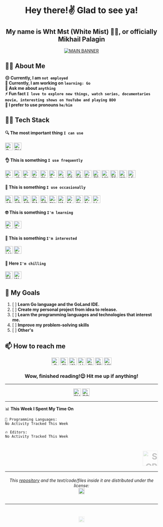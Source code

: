 <h1 align="center">Hey there!✌️ Glad to see ya!</h1>

<h2 align="center">My name is Wht Mst (White Mist) 😶‍🌫️, or officially Mikhail Palagin</h2>

<p align="center"><a href="#"><img src="https://cdn.discordapp.com/attachments/1079175071173705860/1083469755471626381/VK_Cover.png" alt="MAIN BANNER"></a></p>

## 👨‍💼 About Me
**😔 Currently, I am `not employed`**<br>
**🌱 Currently, I am working on `learning: Go`**<br>
**💬 Ask me about `anything`**<br>
**⚡ Fun fact `I love to explore new things, watch series, documentaries movie, interesting shows on YouTube and playing BDO`**<br>
**👨 I prefer to use pronouns `he/him`**<br>

## 👨‍💻 Tech Stack
#### 🔍 The most important thing `I can use`
<a href="https://www.google.com/"><img src="https://img.shields.io/static/v1?logo=GOOGLE&label=&labelColor=131313&logoColor=FFFFFF&logoWidth=20&message=GOOGLE&color=4285F4&style=flat-square" alt="GOOGLE" height="25"></a>
<a href="https://chat.openai.com/"><img src="https://img.shields.io/static/v1?logo=OPENAI&label=&labelColor=131313&logoColor=FFFFFF&logoWidth=20&message=CHATGPT&color=412991&style=flat-square" alt="CHATGPT" height="25"></a>

#### 👌 This is something `I use frequently`
<a href="https://go.dev/"><img src="https://img.shields.io/static/v1?logo=GO&label=&labelColor=131313&logoColor=FFFFFF&logoWidth=20&message=GO&color=00ADD8&style=flat-square" alt="GO" height="25"></a>
<a href="https://www.json.org/"><img src="https://img.shields.io/static/v1?logo=JSON&label=&labelColor=131313&logoColor=FFFFFF&logoWidth=20&message=JSON&color=313131&style=flat-square" alt="JSON" height="25"></a>
<a href="https://www.jetbrains.com/go/"><img src="https://img.shields.io/static/v1?logo=GOLAND&label=&labelColor=131313&logoColor=FFFFFF&logoWidth=20&message=GOLAND&color=313131&style=flat-square" alt="GOLAND" height="25"></a>
<a href="https://git-scm.com/"><img src="https://img.shields.io/static/v1?logo=GIT&label=&labelColor=131313&logoColor=FFFFFF&logoWidth=20&message=GIT&color=313131&style=flat-square" alt="GIT" height="25"></a>
<a href="https://github.com/whtmst"><img src="https://img.shields.io/static/v1?logo=GITHUB&label=&labelColor=131313&logoColor=FFFFFF&logoWidth=20&message=GITHUB&color=313131&style=flat-square" alt="GITHUB" height="25"></a>
<a href="https://www.google.com/intl/en_us/chrome/"><img src="https://img.shields.io/static/v1?logo=GOOGLE-CHROME&label=&labelColor=131313&logoColor=FFFFFF&logoWidth=20&message=CHROME&color=4285F4&style=flat-square" alt="GOOGLE CHROME" height="25"></a>
<a href="https://habr.com/ru/users/whtmst/"><img src="https://img.shields.io/static/v1?logo=HABR&label=&labelColor=131313&logoColor=FFFFFF&logoWidth=20&message=HABR&color=65A3BE&style=flat-square" alt="HABR" height="25"></a>
<a href="https://stackoverflow.com/users/18205751/wht-mst"><img src="https://img.shields.io/static/v1?logo=STACK-OVERFLOW&label=&labelColor=131313&logoColor=FFFFFF&logoWidth=20&message=STACK OVERFLOW&color=F58025&style=flat-square" alt="STACK OVERFLOW" height="25"></a>
<a href="https://open.spotify.com/artist/23j0hFXACCWZWRn1bCWydj"><img src="https://img.shields.io/static/v1?logo=SPOTIFY&label=&labelColor=131313&logoColor=FFFFFF&logoWidth=20&message=SPOTIFY&color=1DB954&style=flat-square" alt="SPOTIFY" height="25"></a>
<a href="https://discord.gg/23Nv2BbHFV"><img src="https://img.shields.io/static/v1?logo=DISCORD&label=&labelColor=131313&logoColor=FFFFFF&logoWidth=20&message=DISCORD&color=5865F2&style=flat-square" alt="DISCORD" height="25"></a>
<a href="https://t.me/wht_mst"><img src="https://img.shields.io/static/v1?logo=TELEGRAM&label=&labelColor=131313&logoColor=FFFFFF&logoWidth=20&message=TELEGRAM&color=26A5E4&style=flat-square" alt="TELEGRAM" height="25"></a>
<a href="https://vk.com/whtmst"><img src="https://img.shields.io/static/v1?logo=VK&label=&labelColor=131313&logoColor=FFFFFF&logoWidth=20&message=VK&color=0077FF&style=flat-square" alt="VK" height="25"></a>
<a href="https://learn.microsoft.com/en-us/powershell/"><img src="https://img.shields.io/static/v1?logo=WINDOWS-TERMINAL&label=&labelColor=131313&logoColor=FFFFFF&logoWidth=20&message=TERMINAL&color=313131&style=flat-square" alt="TERMINAL" height="25"></a>
<a href="https://www.microsoft.com/en-us/windows/get-windows-11"><img src="https://img.shields.io/static/v1?logo=WINDOWS-11&label=&labelColor=131313&logoColor=FFFFFF&logoWidth=20&message=WINDOWS&color=0078D4&style=flat-square" alt="WINDOWS 11" height="25"></a>
<a href="https://www.lenovo.com/us/en/legion/"><img src="https://img.shields.io/static/v1?logo=LENOVO&label=&labelColor=131313&logoColor=FFFFFF&logoWidth=20&message=LENOVO LEGION&color=E2231A&style=flat-square" alt="LENOVO LEGION" height="25"></a>

#### 🤏 This is something `I use occasionally`
<a href="https://www.adobe.com/products/photoshop.html"><img src="https://img.shields.io/static/v1?logo=ADOBE-PHOTOSHOP&label=&labelColor=131313&logoColor=FFFFFF&logoWidth=20&message=PHOTOSHOP&color=31A8FF&style=flat-square" alt="ADOBE PHOTOSHOP" height="25"></a>
<a href="https://www.adobe.com/products/illustrator.html"><img src="https://img.shields.io/static/v1?logo=ADOBE-ILLUSTRATOR&label=&labelColor=131313&logoColor=FFFFFF&logoWidth=20&message=ILLUSTRATOR&color=FF9A00&style=flat-square" alt="ADOBE ILLUSTRATOR" height="25"></a>
<a href="https://www.adobe.com/products/aftereffects.html"><img src="https://img.shields.io/static/v1?logo=ADOBE-AFTER-EFFECTS&label=&labelColor=131313&logoColor=FFFFFF&logoWidth=20&message=AFTER EFFECTS&color=9999FF&style=flat-square" alt="ADOBE AFTER EFFECTS" height="25"></a>
<a href="https://www.blackmagicdesign.com/products/davinciresolve"><img src="https://img.shields.io/static/v1?logo=DAVINCI-RESOLVE&label=&labelColor=131313&logoColor=FFFFFF&logoWidth=20&message=DAVINCI RESOLVE&color=E38500&style=flat-square" alt="DAVINCI RESOLVE" height="25"></a>
<a href="https://obsproject.com/"><img src="https://img.shields.io/static/v1?logo=OBS-STUDIO&label=&labelColor=131313&logoColor=FFFFFF&logoWidth=20&message=OBS STUDIO&color=313131&style=flat-square" alt="OBS STUDIO" height="25"></a>
<a href="https://en.wikipedia.org/wiki/Environment_variable"><img src="https://img.shields.io/static/v1?logo=.ENV&label=&labelColor=131313&logoColor=FFFFFF&logoWidth=20&message=.ENV&color=313131&style=flat-square" alt=".ENV" height="25"></a>
<a href="https://yaml.org/"><img src="https://img.shields.io/static/v1?logo=YAML&label=&labelColor=131313&logoColor=FFFFFF&logoWidth=20&message=YAML&color=313131&style=flat-square" alt="YAML" height="25"></a>
<a href="https://www.markdownguide.org/basic-syntax/"><img src="https://img.shields.io/static/v1?logo=MARKDOWN&label=&labelColor=131313&logoColor=FFFFFF&logoWidth=20&message=MARKDOWN&color=313131&style=flat-square" alt="MARKDOWN" height="25"></a>
<a href="https://gitlab.com/whtmst"><img src="https://img.shields.io/static/v1?logo=GITLAB&label=&labelColor=131313&logoColor=FFFFFF&logoWidth=20&message=GITLAB&color=FC6D26&style=flat-square" alt="GITLAB" height="25"></a>
<a href="https://notepad-plus-plus.org/downloads/"><img src="https://img.shields.io/static/v1?logo=NOTEPAD%2B%2B&label=&labelColor=131313&logoColor=FFFFFF&logoWidth=20&message=NOTEPAD%2B%2B&color=90E59A&style=flat-square" alt="NOTEPAD%2B%2B" height="25"></a>
<a href="https://distrowatch.com/dwres.php?resource=major"><img src="https://img.shields.io/static/v1?logo=LINUX&label=&labelColor=131313&logoColor=FFFFFF&logoWidth=20&message=LINUX&color=FCC624&style=flat-square" alt="LINUX" height="25"></a>

#### 🤓 This is something `I'm learning`
<a href="https://go.dev/"><img src="https://img.shields.io/static/v1?logo=GO&label=&labelColor=131313&logoColor=FFFFFF&logoWidth=20&message=GO&color=00ADD8&style=flat-square" alt="GO" height="25"></a>
<a href="https://www.jetbrains.com/go/"><img src="https://img.shields.io/static/v1?logo=GOLAND&label=&labelColor=131313&logoColor=FFFFFF&logoWidth=20&message=GOLAND&color=313131&style=flat-square" alt="GOLAND" height="25"></a>

#### 🤔 This is something `I'm interested`
<a href="https://www.lua.org/"><img src="https://img.shields.io/static/v1?logo=LUA&label=&labelColor=131313&logoColor=FFFFFF&logoWidth=20&message=LUA&color=2C2D72&style=flat-square" alt="LUA" height="25"></a>
<a href="https://www.blender.org/"><img src="https://img.shields.io/static/v1?logo=BLENDER&label=&labelColor=131313&logoColor=FFFFFF&logoWidth=20&message=BLENDER&color=F5792A&style=flat-square" alt="BLENDER" height="25"></a>

#### 🤫 Here `I'm chilling`
<a href="https://band.link/whtmst"><img src="https://img.shields.io/static/v1?logo=YOUTUBEMUSIC&label=&labelColor=131313&logoColor=FFFFFF&logoWidth=20&message=REAPER&color=39e29f&style=flat-square" alt="REAPER" height="25"></a>
<a href="https://worldofwarcraft.blizzard.com/"><img src="https://img.shields.io/static/v1?logo=PEARL-ABYSS&label=&labelColor=131313&logoColor=FFFFFF&logoWidth=20&message=WORLD OF WARCRAFT&color=2b374c&style=flat-square" alt="WORLD OF WARCRAFT" height="25"></a>

## 🎯 My Goals
1. [ ] **Learn Go language and the GoLand IDE.**
2. [ ] **Create my personal project from idea to release.**
3. [ ] **Learn the programming languages and technologies that interest me.**
4. [ ] **Improve my problem-solving skills**
5. [ ] **Other's**

## 📫 How to reach me
<p align="center">
    <a href="mailto:wht.mst.official@gmail.com"><img src="https://img.shields.io/static/v1?logo=GMAIL&label=&labelColor=131313&logoColor=FFFFFF&logoWidth=20&message=GMAIL&color=EA4335&style=flat-square" alt="GMAIL" height="25"></a>
    <a href="https://github.com/whtmst"><img src="https://img.shields.io/static/v1?logo=GITHUB&label=&labelColor=131313&logoColor=FFFFFF&logoWidth=20&message=GITHUB&color=313131&style=flat-square" alt="GITHUB" height="25"></a>
    <a href="https://wakatime.com/@whtmst"><img src="https://img.shields.io/static/v1?logo=WAKATIME&label=&labelColor=131313&logoColor=FFFFFF&logoWidth=20&message=WAKATIME&color=29333A&style=flat-square" alt="WAKATIME" height="25"></a>
    <a href="https://www.linkedin.com/in/whtmst/"><img src="https://img.shields.io/static/v1?logo=LINKEDIN&label=&labelColor=131313&logoColor=FFFFFF&logoWidth=20&message=LINKEDIN&color=0A66C2&style=flat-square" alt="LINKEDIN" height="25"></a>
    <a href="https://discord.gg/23Nv2BbHFV"><img src="https://img.shields.io/static/v1?logo=DISCORD&label=&labelColor=131313&logoColor=FFFFFF&logoWidth=20&message=DISCORD&color=5865F2&style=flat-square" alt="DISCORD" height="25"></a>
    <a href="https://t.me/wht_mst"><img src="https://img.shields.io/static/v1?logo=TELEGRAM&label=&labelColor=131313&logoColor=FFFFFF&logoWidth=20&message=TELEGRAM&color=26A5E4&style=flat-square" alt="TELEGRAM" height="25"></a>
    <a href="https://vk.com/whtmst"><img src="https://img.shields.io/static/v1?logo=VK&label=&labelColor=131313&logoColor=FFFFFF&logoWidth=20&message=VK&color=0077FF&style=flat-square" alt="VK" height="25"></a>
</p>

<h3 align="center">Wow, finished reading!😌 Hit me up if anything!</h3>

---
<p align="center">
    <a href="https://www.donationalerts.com/r/whtmst"><img src="https://img.shields.io/static/v1?logo=BUY-ME-A-COFFEE&label=&labelColor=131313&logoColor=FFFFFF&logoWidth=20&message=BUY ME A COFFEE&color=f58407&style=flat-square" alt="BUY ME A COFFEE" height="25"></a>
    <a href="https://boosty.to/whtmst"><img src="https://img.shields.io/static/v1?logo=COFFEESCRIPT&label=&labelColor=131313&logoColor=FFFFFF&logoWidth=20&message=BOOSTY&color=f0682a&style=flat-square" alt="BOOSTY" height="25"></a>
</p>

---
<!--START_SECTION:whtmst_waka_info-->
📊 **This Week I Spent My Time On** 

```text
💬 Programming Languages: 
No Activity Tracked This Week

🔥 Editors: 
No Activity Tracked This Week
```


<!--END_SECTION:whtmst_waka_info-->

[//]: # (<details><summary><h5 align="center">🔽 A little bit of different info 🔽</h5></summary><center>)
[//]: # (</center></details>)

<!--SCROLL UP BUTTON-->
[//]: # (<h1 align="right"><a href="#" style="font-size: 65px; opacity: 0.25; text-decoration: none">⬆️</a></h1>)
<h1 align="right"><a href="#"><img src="https://cdn.discordapp.com/attachments/1079175071173705860/1084037935789256744/up-arrow_win11.png" alt="SCROLL UP" style="opacity: 0.25; text-decoration: none" height="50"></a></h1>
<!--SCROLL UP BUTTON-->

---
<h6 align="center">This <a href="https://github.com/whtmst/whtmst">repository</a> and the text/code/files inside it are distributed under the license:<br><a href="#"><img src="https://img.shields.io/static/v1?logo=&label=LICENSE&labelColor=131313&logoColor=FFFFFF&logoWidth=0&message=MIT&color=97CA00&style=flat-square" alt="MIT LICENSE" height="20"></a></h6>

---
<h1 align="center"><a href="#"><img src="https://komarev.com/ghpvc/?username=whtmst&label=PROFILE+VIEWS&style=flat-square&color=4FC3F7" alt="PROFILE VIEWS" style="opacity: 0.25; text-decoration: none" height="20"></a></h1>



